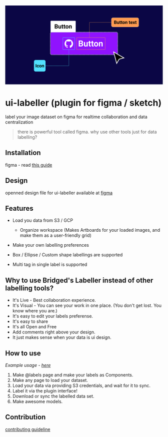 

![](./branding/ui-labeller-branding-cover-1.png)

# ui-labeller (plugin for figma / sketch)

label your image dataset on figma for realtime collaboration and data centralization

> there is powerful tool called figma. why use other tools just for data labelling?

## Installation
figma - read [this guide](./figma/README.md)


## Design
openned design file for ui-labeller available at [figma](https://www.figma.com/file/U0gKxMTiLgk6uB08qeTzoa/ui-labeller-plugin?node-id=0%3A1)


## Features
- Load you data from S3 / GCP
    - Organize workspace (Makes Artboards for your loaded images, and make them as a user-friendly grid)
    
- Make your own labelling preferences
- Box / Ellipse / Custom shape labellings are supported
- Multi tag in single label is supported


## Why to use Bridged's Labeller instead of other labelling tools?
- It's Live - Best collaboration experience.
- It's Visual - You can see your work in one place. (You don't get lost. You know where you are.)
- It's easy to edit your labels preferense.
- It's easy to share
- It's all Open and Free
- Add comments right above your design.
- It just makes sense when your data is ui design.


## How to use

*Example usage - [here](https://www.figma.com/file/01QCgPwNc7DLqmgNvVgJaF/?node-id=37%3A0)*

1. Make @labels page and make your labels as Components.
2. Make any page to load your dataset.
3. Load your data via providing S3 credentials, and wait for it to sync.
4. Label it via the plugin interface!
5. Download or sync the labelled data set.
6. Make awesome models.


## Contribution
[contributing guideline](https://github.com/bridgedxyz/contributing-and-license)
